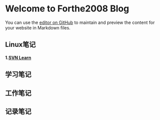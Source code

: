 Welcome to Forthe2008 Blog
=
You can use the [editor on GitHub](https://github.com/forthe2008/forthe2008.github.io/edit/master/README.md) to maintain and preview the content for your website in Markdown files.

## Linux笔记
#### 1.[SVN Learn](./linux/svn.md)
## 学习笔记
## 工作笔记
## 记录笔记
